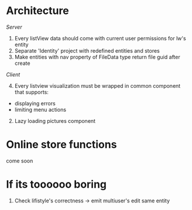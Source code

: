 # Architecture

_Server_

1. Every listView data should come with current user permissions for lw's entity
2. Separate 'Identity' project with redefined entities and stores
3. Make entities with nav property of FileData type return file guid after create

_Client_

4. Every listview visualization must be wrapped in common component that supports:

- displaying errors
- limiting menu actions

2. Lazy loading pictures component

# Online store functions

come soon

# If its toooooo boring

1. Check lifistyle's correctness -> emit multiuser's edit same entity
